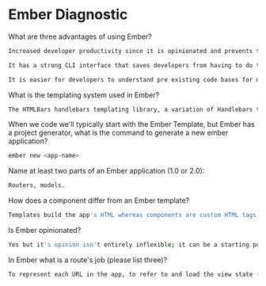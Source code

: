 # Ember Diagnostic

What are three advantages of using Ember?

```sh
Increased developer productivity since it is opinionated and prevents time being wasted on which way to structure the project.

It has a strong CLI interface that saves developers from having to do things like set up build tools or organize code into modules.  

It is easier for developers to understand pre existing code bases for new projects than in other languages.
```

What is the templating system used in Ember?

```sh
The HTMLBars handlebars templating library, a variation of Handlebars that builds DOM elements instead of a string.
```

When we code we'll typically start with the Ember Template, but Ember has a
project generator, what is the command to generate a new ember application?

```sh
ember new <app-name>
```

Name at least two parts of an Ember application (1.0 or 2.0):

```sh
Routers, models.
```

How does a component differ from an Ember template?

```sh
Templates build the app's HTML whereas components are custom HTML tags that are built on JavaScript and then shown using templates.
```

Is Ember opinionated?

```sh
Yes but it's opinion isn't entirely inflexible; it can be a starting point that you can change.
```

In Ember what is a route's job (please list three)?

```sh
To represent each URL in the app, to refer to and load the view state (changes in a route changes what you see in the app), and to load the associated model and data associated with that model.
```

